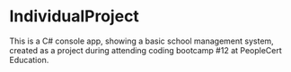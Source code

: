 # IndividualProject
 
This is a C# console app, showing a basic school management system, created as a project during attending coding bootcamp #12 at PeopleCert Education.
